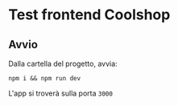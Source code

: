 # Test frontend Coolshop

## Avvio

Dalla cartella del progetto, avvia:

```
npm i && npm run dev
```

L'app si troverà sulla porta `3000`